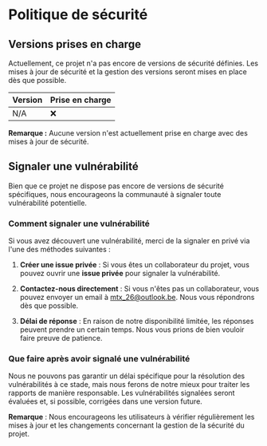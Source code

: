 # Politique de sécurité

## Versions prises en charge

Actuellement, ce projet n'a pas encore de versions de sécurité définies. Les mises à jour de sécurité et la gestion des versions seront mises en place dès que possible.

| Version | Prise en charge     |
| ------- | ------------------- |
| N/A     | :x:                 |

**Remarque :** Aucune version n'est actuellement prise en charge avec des mises à jour de sécurité.

## Signaler une vulnérabilité

Bien que ce projet ne dispose pas encore de versions de sécurité spécifiques, nous encourageons la communauté à signaler toute vulnérabilité potentielle.

### Comment signaler une vulnérabilité

Si vous avez découvert une vulnérabilité, merci de la signaler en privé via l'une des méthodes suivantes :

1. **Créer une issue privée** : Si vous êtes un collaborateur du projet, vous pouvez ouvrir une **issue privée** pour signaler la vulnérabilité.

2. **Contactez-nous directement** : Si vous n'êtes pas un collaborateur, vous pouvez envoyer un email à [mtx_26@outlook.be](mailto:mtx_26@outlook.be). Nous vous répondrons dès que possible.

3. **Délai de réponse** : En raison de notre disponibilité limitée, les réponses peuvent prendre un certain temps. Nous vous prions de bien vouloir faire preuve de patience.

### Que faire après avoir signalé une vulnérabilité

Nous ne pouvons pas garantir un délai spécifique pour la résolution des vulnérabilités à ce stade, mais nous ferons de notre mieux pour traiter les rapports de manière responsable. Les vulnérabilités signalées seront évaluées et, si possible, corrigées dans une version future.

**Remarque** : Nous encourageons les utilisateurs à vérifier régulièrement les mises à jour et les changements concernant la gestion de la sécurité du projet.


